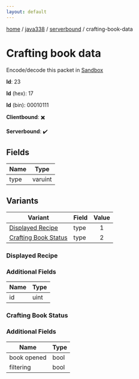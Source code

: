 ```yaml
---
layout: default
---
```


[home](/)  /  [java338](/protocol/java338)  /  [serverbound](/protocol/java338/serverbound)  /  crafting-book-data

# Crafting book data

Encode/decode this packet in [Sandbox](../../../sandbox/java338#Serverbound.CraftingBookData)

**Id**: 23

**Id** (hex): 17

**Id** (bin): 00010111

**Clientbound**: ✖️

**Serverbound**: ✔️

## Fields

Name | Type
---|---
type | varuint

## Variants

Variant | Field | Value
---|---|:---:
[Displayed Recipe](#displayed_recipe) | type | 1
[Crafting Book Status](#crafting_book_status) | type | 2

### Displayed Recipe

### Additional Fields

Name | Type
---|---
id | uint

### Crafting Book Status

### Additional Fields

Name | Type
---|---
book opened | bool
filtering | bool
